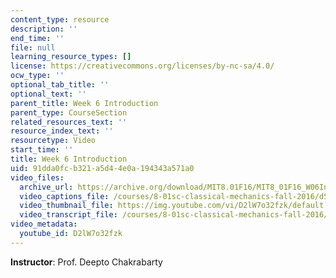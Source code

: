 ```yaml
---
content_type: resource
description: ''
end_time: ''
file: null
learning_resource_types: []
license: https://creativecommons.org/licenses/by-nc-sa/4.0/
ocw_type: ''
optional_tab_title: ''
optional_text: ''
parent_title: Week 6 Introduction
parent_type: CourseSection
related_resources_text: ''
resource_index_text: ''
resourcetype: Video
start_time: ''
title: Week 6 Introduction
uid: 91dda0fc-b321-a5d4-4e0a-194343a571a0
video_files:
  archive_url: https://archive.org/download/MIT8.01F16/MIT8_01F16_W06Intro_360p.mp4
  video_captions_file: /courses/8-01sc-classical-mechanics-fall-2016/d5eb531434f753ecbe6e062830cfdc8c_D2lW7o32fzk.vtt
  video_thumbnail_file: https://img.youtube.com/vi/D2lW7o32fzk/default.jpg
  video_transcript_file: /courses/8-01sc-classical-mechanics-fall-2016/72184721ec815410c93d37c12bd47adb_D2lW7o32fzk.pdf
video_metadata:
  youtube_id: D2lW7o32fzk
---
```


**Instructor**: Prof. Deepto Chakrabarty

